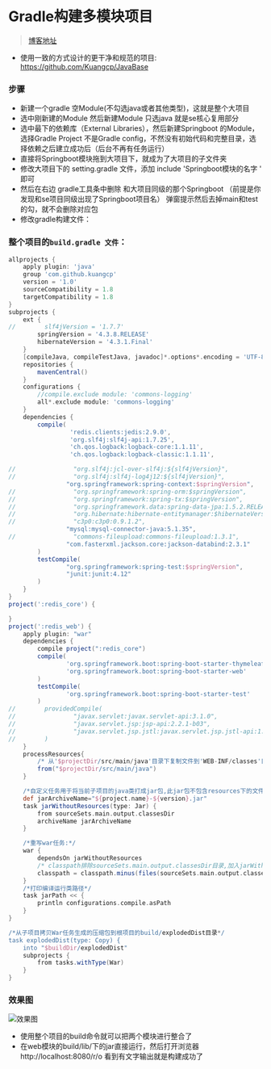 # Gradle构建多模块项目
> [博客地址](https://blog.csdn.net/kcp606/article/details/72934517)

- 使用一致的方式设计的更干净和规范的项目: https://github.com/Kuangcp/JavaBase

### 步骤
-   新建一个gradle 空Module(不勾选java或者其他类型)，这就是整个大项目
-   选中刚新建的Module 然后新建Module 只选java 就是se核心复用部分
-   选中最下的依赖库（External Libraries），然后新建Springboot 的Module，选择Gradle Project 不是Gradle config，不然没有初始代码和完整目录，选择依赖之后建立成功后（后台不再有任务运行）
-   直接将Springboot模块拖到大项目下，就成为了大项目的子文件夹
-   修改大项目下的 setting.gradle 文件，添加 include 'Springboot模块的名字 ' 即可
-   然后在右边 gradle工具条中删除 和大项目同级的那个Springboot （前提是你发现和se项目同级出现了Springboot项目名） 弹窗提示然后去掉main和test的勾，就不会删除对应包
- 修改gradle构建文件： 

###  整个项目的`build.gradle 文件`：
```groovy
allprojects {
    apply plugin: 'java'
    group 'com.github.kuangcp'
    version = '1.0'
    sourceCompatibility = 1.8
    targetCompatibility = 1.8
}
subprojects {
    ext {
//        slf4jVersion = '1.7.7'
        springVersion = '4.3.8.RELEASE'
        hibernateVersion = '4.3.1.Final'
    }
    [compileJava, compileTestJava, javadoc]*.options*.encoding = 'UTF-8'
    repositories {
        mavenCentral()
    }
    configurations {
        //compile.exclude module: 'commons-logging'
        all*.exclude module: 'commons-logging'
    }
    dependencies {
        compile(
                 'redis.clients:jedis:2.9.0',
                 'org.slf4j:slf4j-api:1.7.25',
                 'ch.qos.logback:logback-core:1.1.11',
                 'ch.qos.logback:logback-classic:1.1.11',

//                "org.slf4j:jcl-over-slf4j:${slf4jVersion}",
//                "org.slf4j:slf4j-log4j12:${slf4jVersion}",
                "org.springframework:spring-context:$springVersion",
//                "org.springframework:spring-orm:$springVersion",
//                "org.springframework:spring-tx:$springVersion",
//                "org.springframework.data:spring-data-jpa:1.5.2.RELEASE",
//                "org.hibernate:hibernate-entitymanager:$hibernateVersion",
//                "c3p0:c3p0:0.9.1.2",
                "mysql:mysql-connector-java:5.1.35",
//                "commons-fileupload:commons-fileupload:1.3.1",
                "com.fasterxml.jackson.core:jackson-databind:2.3.1"
        )
        testCompile(
                "org.springframework:spring-test:$springVersion",
                "junit:junit:4.12"
        )
    }
}
project(':redis_core') {

}
project(':redis_web') {
    apply plugin: "war"
    dependencies {
        compile project(":redis_core")
        compile(
                'org.springframework.boot:spring-boot-starter-thymeleaf',
                'org.springframework.boot:spring-boot-starter-web'
        )
        testCompile(
                'org.springframework.boot:spring-boot-starter-test'
        )
//        providedCompile(
//                "javax.servlet:javax.servlet-api:3.1.0",
//                "javax.servlet.jsp:jsp-api:2.2.1-b03",
//                "javax.servlet.jsp.jstl:javax.servlet.jsp.jstl-api:1.2.1"
//        )
    }
    processResources{
        /* 从'$projectDir/src/main/java'目录下复制文件到'WEB-INF/classes'目录下覆盖原有同名文件*/
        from("$projectDir/src/main/java")
    }

    /*自定义任务用于将当前子项目的java类打成jar包,此jar包不包含resources下的文件*/
    def jarArchiveName="${project.name}-${version}.jar"
    task jarWithoutResources(type: Jar) {
        from sourceSets.main.output.classesDir
        archiveName jarArchiveName
    }

    /*重写war任务:*/
    war {
        dependsOn jarWithoutResources
        /* classpath排除sourceSets.main.output.classesDir目录,加入jarWithoutResources打出来的jar包 */
        classpath = classpath.minus(files(sourceSets.main.output.classesDir)).plus(files("$buildDir/$libsDirName/$jarArchiveName"))
    }
    /*打印编译运行类路径*/
    task jarPath << {
        println configurations.compile.asPath
    }
}

/*从子项目拷贝War任务生成的压缩包到根项目的build/explodedDist目录*/
task explodedDist(type: Copy) {
    into "$buildDir/explodedDist"
    subprojects {
        from tasks.withType(War)
    }
}
```
###  效果图

![效果图](http://img.blog.csdn.net/20170608205441978?watermark/2/text/aHR0cDovL2Jsb2cuY3Nkbi5uZXQva2NwNjA2/font/5a6L5L2T/fontsize/400/fill/I0JBQkFCMA==/dissolve/70/gravity/SouthEast)

- 使用整个项目的build命令就可以把两个模块进行整合了
- 在web模块的build/lib/下的jar直接运行，然后打开浏览器 http://localhost:8080/r/o 看到有文字输出就是构建成功了

